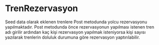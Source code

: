 # TrenRezervasyon
Seed data olarak eklenen trenlere Post metodunda yolcu rezervasyonu yapılmaktadır.
Post metodunda önce rezervasyonun yapılması istenen tren adı girilir ardından kaç kişi rezervasyon yapılmak isteniyorsa kişi sayısı yazılarak trenlerin doluluk durumuna göre rezervasyon yaptırılabilir.
